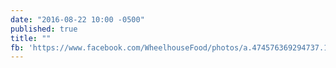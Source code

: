 ```yaml
---
date: "2016-08-22 10:00 -0500"
published: true
title: ""
fb: 'https://www.facebook.com/WheelhouseFood/photos/a.474576369294737.1073741829.453515888067452/1088167337935634/?type=3&theater'
---
```


